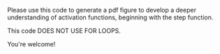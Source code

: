 Please use this code to generate a pdf figure to develop a deeper understanding of activation functions, beginning with the step function. 

This code DOES NOT USE FOR LOOPS. 

You're welcome!
